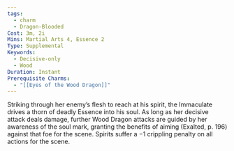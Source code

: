 ```yaml
---
tags:
  - charm
  - Dragon-Blooded
Cost: 3m, 2i
Mins: Martial Arts 4, Essence 2
Type: Supplemental
Keywords:
  - Decisive-only
  - Wood
Duration: Instant
Prerequisite Charms:
  - "[[Eyes of the Wood Dragon]]"
---
```

Striking through her enemy’s flesh to reach at his spirit, the Immaculate drives a thorn of deadly Essence into his soul. As long as her decisive attack deals damage, further Wood Dragon attacks are guided by her awareness of the soul mark, granting the benefits of aiming (Exalted, p. 196) against that foe for the scene. Spirits suffer a −1 crippling penalty on all actions for the scene.